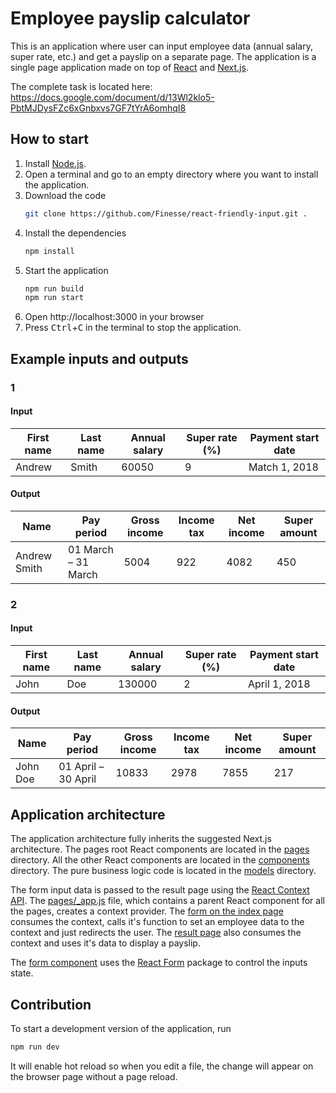 # Employee payslip calculator

This is an application where user can input employee data (annual salary, super rate, etc.) and get a payslip on a separate page.
The application is a single page application made on top of [React](http://reactjs.org) and [Next.js](http://nextjs.org/). 

The complete task is located here: https://docs.google.com/document/d/13Wl2klo5-PbtMJDysFZc6xGnbxvs7GF7tYrA6omhqI8


## How to start

1. Install [Node.js](http://nodejs.org/en/).
2. Open a terminal and go to an empty directory where you want to install the application.
3. Download the code
    ```bash
    git clone https://github.com/Finesse/react-friendly-input.git .
    ```
4. Install the dependencies
    ```bash
    npm install
    ```
5. Start the application
    ```bash
    npm run build
    npm run start
    ```
6. Open http://localhost:3000 in your browser
7. Press <kbd>Ctrl</kbd>+<kbd>C</kbd> in the terminal to stop the application.


## Example inputs and outputs

### 1

#### Input

| First name | Last name | Annual salary | Super rate (%) | Payment start date |
| ---------- | --------- | ------------- | -------------- | ------------------ |
| Andrew     | Smith     | 60050         | 9              | Match 1, 2018      |

#### Output

| Name         | Pay period          | Gross income | Income tax | Net income | Super amount |
| ------------ | ------------------- | ------------ | ---------- | ---------- | ------------ |
| Andrew Smith | 01 March – 31 March | 5004         | 922        | 4082       | 450          |

### 2

#### Input

| First name | Last name | Annual salary | Super rate (%) | Payment start date |
| ---------- | --------- | ------------- | -------------- | ------------------ |
| John       | Doe       | 130000        | 2              | April 1, 2018      |

#### Output

| Name         | Pay period          | Gross income | Income tax | Net income | Super amount |
| ------------ | ------------------- | ------------ | ---------- | ---------- | ------------ |
| John Doe     | 01 April – 30 April | 10833        | 2978       | 7855       | 217          |


## Application architecture

The application architecture fully inherits the suggested Next.js architecture.
The pages root React components are located in the [pages](pages) directory.
All the other React components are located in the [components](components) directory.
The pure business logic code is located in the [models](models) directory.

The form input data is passed to the result page using the [React Context API](https://reactjs.org/docs/context.html).
The [pages/_app.js](pages/_app.js) file, which contains a parent React component for all the pages, creates a context provider.
The [form on the index page](components/EmployeeForm.js) consumes the context, calls it's function to set an employee data to the context and just redirects the user.
The [result page](pages/result.js) also consumes the context and uses it's data to display a payslip. 

The [form component](components/EmployeeForm.js) uses the [React Form](https://react-form.js.org/) package to control the inputs state.  

## Contribution

To start a development version of the application, run

```bash
npm run dev
```

It will enable hot reload so when you edit a file, the change will appear on the browser page without a page reload.
